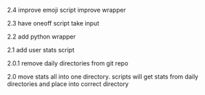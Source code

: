 2.4
improve emoji script
improve wrapper

2.3
have oneoff script take input

2.2
add python wrapper

2.1
add user stats script

2.0.1
remove daily directories from git repo

2.0
move stats all into one directory. scripts will get stats from daily directories and place into correct directory
